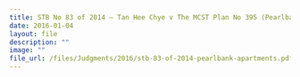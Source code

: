 ```yaml
---
title: STB No 83 of 2014 – Tan Hee Chye v The MCST Plan No 395 (Pearlbank Apartments)
date: 2016-01-04
layout: file
description: ""
image: ""
file_url: /files/Judgments/2016/stb-83-of-2014-pearlbank-apartments.pdf
---
```

